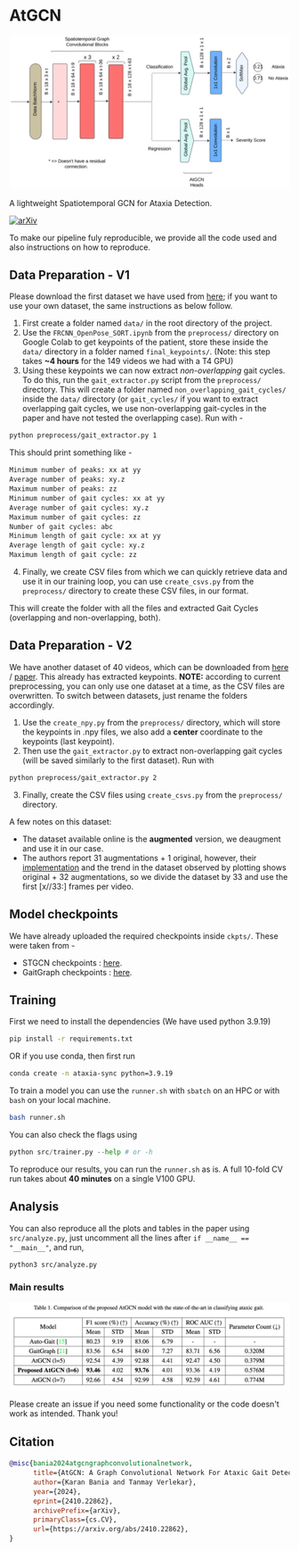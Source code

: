 # AtGCN
![AtGCN](assets/atgcn.png)

A lightweight Spatiotemporal GCN for Ataxia Detection.

[![arXiv](https://img.shields.io/badge/arXiv-2410.22862-b31b1b.svg)](https://arxiv.org/abs/2410.22862)

To make our pipeline fuly reproducible, we provide all the code used and also instructions on how to reproduce.

## Data Preparation - V1
Please download the first dataset we have used from [here](https://github.com/ROC-HCI/Automated-Ataxia-Gait); if you want to use your own dataset, the same instructions as below follow.

1. First create a folder named `data/` in the root directory of the project.
2. Use the `FRCNN_OpenPose_SORT.ipynb` from the `preprocess/` directory on Google Colab to get keypoints of the patient, store these inside the `data/` directory in a folder named `final_keypoints/`. (Note: this step takes **~4 hours** for the 149 videos we had with a T4 GPU)
3. Using these keypoints we can now extract *non-overlapping* gait cycles. To do this, run the `gait_extractor.py` script from the `preprocess/` directory. This will create a folder named `non_overlapping_gait_cycles/` inside the `data/` directory (or `gait_cycles/` if you want to extract overlapping gait cycles, we use non-overlapping gait-cycles in the paper and have not tested the overlapping case). Run with -
```bash
python preprocess/gait_extractor.py 1
```
This should print something like - 
```bash
Minimum number of peaks: xx at yy
Average number of peaks: xy.z
Maximum number of peaks: zz
Minimum number of gait cycles: xx at yy
Average number of gait cycles: xy.z
Maximum number of gait cycles: zz
Number of gait cycles: abc
Minimum length of gait cycle: xx at yy
Average length of gait cycle: xy.z
Maximum length of gait cycle: zz
```
4. Finally, we create CSV files from which we can quickly retrieve data and use it in our training loop, you can use `create_csvs.py` from the `preprocess/` directory to create these CSV files, in our format.

This will create the folder with all the files and extracted Gait Cycles (overlapping and non-overlapping, both).

## Data Preparation - V2
We have another dataset of 40 videos, which can be downloaded from [here](https://data.mendeley.com/datasets/2vkk2r9tx3/1) / [paper](https://hisham246.github.io/uploads/iecbes2022khalil.pdf). This already has extracted keypoints. **NOTE:** according to current preprocessing, you can only use one dataset at a time, as the CSV files are overwritten. To switch between datasets, just rename the folders accordingly.

1. Use the `create_npy.py` from the `preprocess/` directory, which will store the keypoints in .npy files, we also add a **center** coordinate to the keypoints (last keypoint).
2. Then use the `gait_extractor.py` to extract non-overlapping gait cycles (will be saved similarly to the first dataset). Run with 
```bash
python preprocess/gait_extractor.py 2
```
3. Finally, create the CSV files using `create_csvs.py` from the `preprocess/` directory.

A few notes on this dataset:
- The dataset available online is the **augmented** version, we deaugment and use it in our case.
- The authors report 31 augmentations + 1 original, however, their [implementation](https://github.com/hisham246/AtaxiaNet/tree/main) and the trend in the dataset observed by plotting shows original + 32 augmentations, so we divide the dataset by 33 and use the first \[x//33:\] frames per video.


## Model checkpoints
We have already uploaded the required checkpoints inside `ckpts/`. These were taken from -
- STGCN checkpoints : [here](https://github.com/yysijie/st-gcn/blob/master/OLD_README.md).
- GaitGraph checkpoints : [here](https://github.com/tteepe/GaitGraph).


## Training
First we need to install the dependencies (We have used python 3.9.19)
```bash
pip install -r requirements.txt
```
OR if you use conda, then first run
```bash
conda create -n ataxia-sync python=3.9.19
```
To train a model you can use the `runner.sh` with `sbatch` on an HPC or with `bash` on your local machine.
```bash
bash runner.sh
```
You can also check the flags using 
```python
python src/trainer.py --help # or -h
```
To reproduce our results, you can run the `runner.sh` as is. A full 10-fold CV run takes about **40 minutes** on a single V100 GPU.

## Analysis
You can also reproduce all the plots and tables in the paper using `src/analyze.py`, just uncomment all the lines after `if __name__ == "__main__"`, and run,
```bash
python3 src/analyze.py
```
### Main results
![Results](assets/results.png)

Please create an issue if you need some functionality or the code doesn't work as intended. Thank you!

## Citation
```bibtex
@misc{bania2024atgcngraphconvolutionalnetwork,
      title={AtGCN: A Graph Convolutional Network For Ataxic Gait Detection}, 
      author={Karan Bania and Tanmay Verlekar},
      year={2024},
      eprint={2410.22862},
      archivePrefix={arXiv},
      primaryClass={cs.CV},
      url={https://arxiv.org/abs/2410.22862}, 
}
```